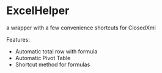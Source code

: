# ExcelHelper

a wrapper with a few convenience shortcuts for ClosedXml

Features:
- Automatic total row with formula
- Automatic Pivot Table
- Shortcut method for formulas
